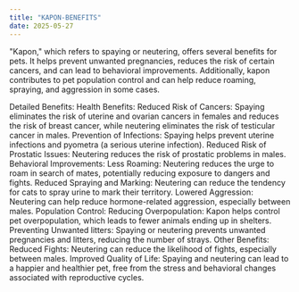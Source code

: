 ```yaml
---
title: "KAPON-BENEFITS"
date: 2025-05-27
---
```

"Kapon," which refers to spaying or neutering, offers several benefits for pets. It helps prevent unwanted pregnancies, reduces the risk of certain cancers, and can lead to behavioral improvements. Additionally, kapon contributes to pet population control and can help reduce roaming, spraying, and aggression in some cases. 

Detailed Benefits:
Health Benefits: 
Reduced Risk of Cancers: Spaying eliminates the risk of uterine and ovarian cancers in females and reduces the risk of breast cancer, while neutering eliminates the risk of testicular cancer in males. 
Prevention of Infections: Spaying helps prevent uterine infections and pyometra (a serious uterine infection). 
Reduced Risk of Prostatic Issues: Neutering reduces the risk of prostatic problems in males. 
Behavioral Improvements: 
Less Roaming: Neutering reduces the urge to roam in search of mates, potentially reducing exposure to dangers and fights. 
Reduced Spraying and Marking: Neutering can reduce the tendency for cats to spray urine to mark their territory. 
Lowered Aggression: Neutering can help reduce hormone-related aggression, especially between males. 
Population Control: 
Reducing Overpopulation: Kapon helps control pet overpopulation, which leads to fewer animals ending up in shelters. 
Preventing Unwanted litters: Spaying or neutering prevents unwanted pregnancies and litters, reducing the number of strays. 
Other Benefits: 
Reduced Fights: Neutering can reduce the likelihood of fights, especially between males. 
Improved Quality of Life: Spaying and neutering can lead to a happier and healthier pet, free from the stress and behavioral changes associated with reproductive cycles. 
